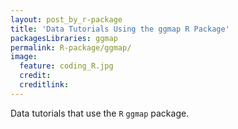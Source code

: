 ```yaml
---
layout: post_by_r-package
title: 'Data Tutorials Using the ggmap R Package'
packagesLibraries: ggmap
permalink: R-package/ggmap/
image:
  feature: coding_R.jpg
  credit: 
  creditlink: 
---
```


Data tutorials that use the `R` `ggmap` package.
